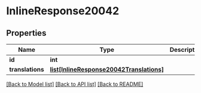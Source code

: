 # InlineResponse20042

## Properties
Name | Type | Description | Notes
------------ | ------------- | ------------- | -------------
**id** | **int** |  | [optional] 
**translations** | [**list[InlineResponse20042Translations]**](InlineResponse20042Translations.md) |  | [optional] 

[[Back to Model list]](../README.md#documentation-for-models) [[Back to API list]](../README.md#documentation-for-api-endpoints) [[Back to README]](../README.md)

